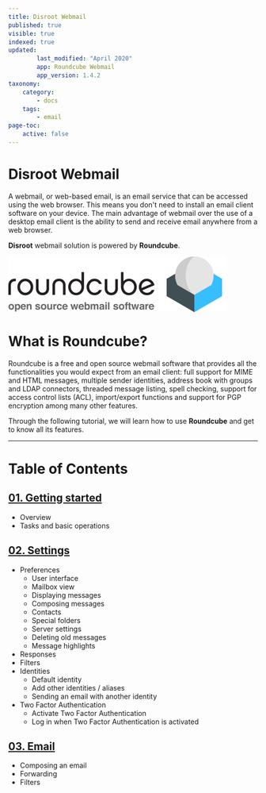 ```yaml
---
title: Disroot Webmail
published: true
visible: true
indexed: true
updated:
        last_modified: "April 2020"
        app: Roundcube Webmail
        app_version: 1.4.2
taxonomy:
    category:
        - docs
    tags:
        - email
page-toc:
    active: false
---
```


# Disroot Webmail

A webmail, or web-based email, is an email service that can be accessed using the web browser. This means you don't need to install an email client software on your device. The main advantage of webmail over the use of a desktop email client is the ability to send and receive email anywhere from a web browser.

**Disroot** webmail solution is powered by **Roundcube**.


![](logo.png)

# What is Roundcube?
Roundcube is a free and open source webmail software that provides all the functionalities you would expect from an email client: full support for MIME and HTML messages, multiple sender identities, address book with groups and LDAP connectors, threaded message listing, spell checking, support for access control lists (ACL), import/export functions and support for PGP encryption among many other features.

Through the following tutorial, we will learn how to use **Roundcube** and get to know all its features.

----

# Table of Contents

## [01. Getting started](Roundcube/01.getting_started)
  - Overview
  - Tasks and basic operations

## [02. Settings](Roundcube/02.settings)
  - Preferences
    - User interface
    - Mailbox view
    - Displaying messages
    - Composing messages
    - Contacts
    - Special folders
    - Server settings
    - Deleting old messages
    - Message highlights
  - Responses
  - Filters
  - Identities
    - Default identity
    - Add other identities / aliases
    - Sending an email with another identity
  - Two Factor Authentication
    - Activate Two Factor Authentication
    - Log in when Two Factor Authentication is activated

## [03. Email](Roundcube/03.email)
  - Composing an email
  - Forwarding
  - Filters
